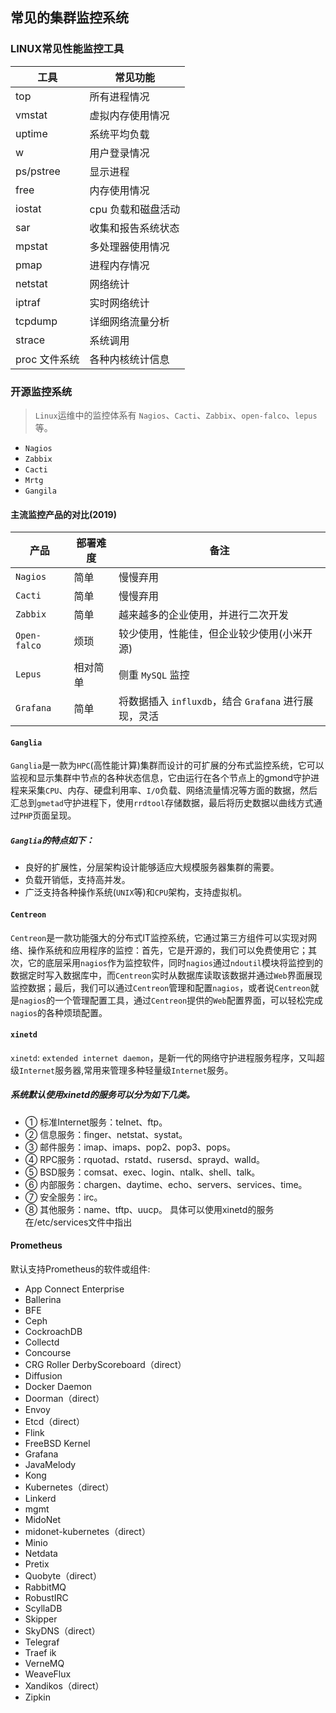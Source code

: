 
## 常见的集群监控系统

### LINUX常见性能监控工具

| 工具          | 常见功能           |
| ------------- | ------------------ |
| top           | 所有进程情况       |
| vmstat        | 虚拟内存使用情况   |
| uptime        | 系统平均负载       |
| w             | 用户登录情况       |
| ps/pstree     | 显示进程           |
| free          | 内存使用情况       |
| iostat        | cpu 负载和磁盘活动 |
| sar           | 收集和报告系统状态 |
| mpstat        | 多处理器使用情况   |
| pmap          | 进程内存情况       |
| netstat       | 网络统计           |
| iptraf        | 实时网络统计       |
| tcpdump       | 详细网络流量分析   |
| strace        | 系统调用           |
| proc 文件系统 | 各种内核统计信息   |


### 开源监控系统

> `Linux`运维中的监控体系有 `Nagios`、`Cacti`、`Zabbix`、`open-falco`、`lepus` 等。

- `Nagios`
- `Zabbix`
- `Cacti`
- `Mrtg`
- `Gangila`

#### 主流监控产品的对比(2019)

| 产品 | 部署难度 | 备注 |
| ---------- | -------- | ------------------------------------------------ |
| `Nagios` | 简单 | 慢慢弃用 |
| `Cacti` | 简单 | 慢慢弃用 |
| `Zabbix` | 简单 | 越来越多的企业使用，并进行二次开发 |
| `Open-falco` | 烦琐 | 较少使用，性能佳，但企业较少使用(小米开源) |
| `Lepus` | 相对简单 | 侧重 `MySQL` 监控 |
| `Grafana` | 简单 | 将数据插入 `influxdb`，结合 `Grafana` 进行展现，灵活 |

#### `Ganglia`

`Ganglia`是一款为`HPC`(高性能计算)集群而设计的可扩展的分布式监控系统，它可以监视和显示集群中节点的各种状态信息，它由运行在各个节点上的gmond守护进程来采集`CPU`、内存、硬盘利用率、`I/O`负载、网络流量情况等方面的数据，然后汇总到`gmetad`守护进程下，使用`rrdtool`存储数据，最后将历史数据以曲线方式通过`PHP`页面呈现。

##### `Ganglia`的特点如下：

- 良好的扩展性，分层架构设计能够适应大规模服务器集群的需要。
- 负载开销低，支持高并发。
- 广泛支持各种操作系统(`UNIX`等)和`CPU`架构，支持虚拟机。

#### `Centreon`

`Centreon`是一款功能强大的分布式IT监控系统，它通过第三方组件可以实现对网络、操作系统和应用程序的监控：首先，它是开源的，我们可以免费使用它；其次，它的底层采用`nagios`作为监控软件，同时`nagios`通过`ndoutil`模块将监控到的数据定时写入数据库中，而`Centreon`实时从数据库读取该数据并通过`Web`界面展现监控数据；最后，我们可以通过`Centreon`管理和配置`nagios`，或者说`Centreon`就是`nagios`的一个管理配置工具，通过`Centreon`提供的`Web`配置界面，可以轻松完成`nagios`的各种烦琐配置。

#### `xinetd`

`xinetd`: `extended internet daemon`，是新一代的网络守护进程服务程序，又叫超级`Internet`服务器,常用来管理多种轻量级`Internet`服务。

##### 系统默认使用xinetd的服务可以分为如下几类。
- ① 标准Internet服务：telnet、ftp。
- ② 信息服务：finger、netstat、systat。
- ③ 邮件服务：imap、imaps、pop2、pop3、pops。
- ④ RPC服务：rquotad、rstatd、rusersd、sprayd、walld。
- ⑤ BSD服务：comsat、exec、login、ntalk、shell、talk。
- ⑥ 内部服务：chargen、daytime、echo、servers、services、time。
- ⑦ 安全服务：irc。
- ⑧ 其他服务：name、tftp、uucp。
  具体可以使用xinetd的服务在/etc/services文件中指出

#### Prometheus

默认支持Prometheus的软件或组件:
- App Connect Enterprise
- Ballerina
- BFE
- Ceph
- CockroachDB
- Collectd
- Concourse
- CRG Roller DerbyScoreboard（direct）
- Diffusion
- Docker Daemon
- Doorman（direct）
- Envoy
- Etcd（direct）
- Flink
- FreeBSD Kernel
- Grafana
- JavaMelody
- Kong
- Kubernetes（direct）
- Linkerd
- mgmt
- MidoNet
- midonet-kubernetes（direct）
- Minio
- Netdata
- Pretix
- Quobyte（direct）
- RabbitMQ
- RobustIRC
- ScyllaDB
- Skipper
- SkyDNS（direct）
- Telegraf
- Traef ik
- VerneMQ
- WeaveFlux
- Xandikos（direct）
- Zipkin